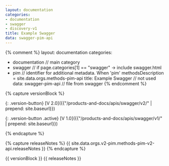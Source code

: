 ```yaml
---
layout: documentation
categories:
- documentation
- swagger
- discovery-v1
title: Example Swagger
data: swagger-pim-api
---
```


{% comment %}
  layout: documentation
  categories:
  - documentation                   // main category
  - swagger                         // if page.categories[1] == "swagger"  -> include swagger.html
  - pim                             // identifier for additional metadata. When 'pim' methodsDescription = site.data.orgs.methods-pim-api
  title: Example Swagger            // not used
  data: swagger-pim-api             // file from swagger
{% endcomment %}

{% capture versionBlock %}

{: .version-button}
[V 2.0]({{"/products-and-docs/apis/swagger/v2/" | prepend: site.baseurl}})

{: .version-button .active}
[V 1.0]({{"/products-and-docs/apis/swagger/v1/" | prepend: site.baseurl}})

{% endcapture %}



{% capture releaseNotes %}
   {{ site.data.orgs.v2-pim.methods-pim-v2-api.releaseNotes }}
{% endcapture %}

{{ versionBlock }}
{{ releaseNotes }}


